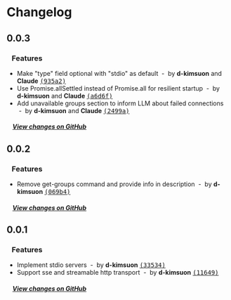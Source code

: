 # Changelog

## 0.0.3

### &nbsp;&nbsp;&nbsp;Features

- Make "type" field optional with "stdio" as default &nbsp;-&nbsp; by **d-kimsuon** and **Claude** [<samp>(935a2)</samp>](https://github.com/d-kimuson/modular-mcp/commit/935a289)
- Use Promise.allSettled instead of Promise.all for resilient startup &nbsp;-&nbsp; by **d-kimsuon** and **Claude** [<samp>(a6d6f)</samp>](https://github.com/d-kimuson/modular-mcp/commit/a6d6f04)
- Add unavailable groups section to inform LLM about failed connections &nbsp;-&nbsp; by **d-kimsuon** and **Claude** [<samp>(2499a)</samp>](https://github.com/d-kimuson/modular-mcp/commit/2499a31)

##### &nbsp;&nbsp;&nbsp;&nbsp;[View changes on GitHub](https://github.com/d-kimuson/modular-mcp/compare/v0.0.2...0.0.3)

## 0.0.2

### &nbsp;&nbsp;&nbsp;Features

- Remove get-groups command and provide info in description &nbsp;-&nbsp; by **d-kimsuon** [<samp>(069b4)</samp>](https://github.com/d-kimuson/modular-mcp/commit/069b49c)

##### &nbsp;&nbsp;&nbsp;&nbsp;[View changes on GitHub](https://github.com/d-kimuson/modular-mcp/compare/v0.0.1...0.0.2)

## 0.0.1

### &nbsp;&nbsp;&nbsp;Features

- Implement stdio servers &nbsp;-&nbsp; by **d-kimsuon** [<samp>(33534)</samp>](https://github.com/d-kimuson/modular-mcp/commit/33534af)
- Support sse and streamable http transport &nbsp;-&nbsp; by **d-kimsuon** [<samp>(11649)</samp>](https://github.com/d-kimuson/modular-mcp/commit/11649df)

##### &nbsp;&nbsp;&nbsp;&nbsp;[View changes on GitHub](https://github.com/d-kimuson/modular-mcp/compare/2b6a26f52fe42d9fb1bf826ae9be624f2661d8d1...0.0.1)
